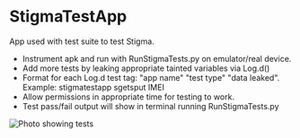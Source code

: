 # StigmaTestApp
App used with test suite to test Stigma.
- Instrument apk and run with RunStigmaTests.py on emulator/real device.
- Add more tests by leaking appropriate tainted variables via Log.d()
- Format for each Log.d test tag: "app name" "test type" "data leaked". Example: stigmatestapp sgetsput IMEI
- Allow permissions in appropriate time for testing to work.
- Test pass/fail output will show in terminal running RunStigmaTests.py

![Photo showing tests](https://i.ibb.co/DpKZp9Z/Screenshot-from-2020-10-26-05-35-32.png)
